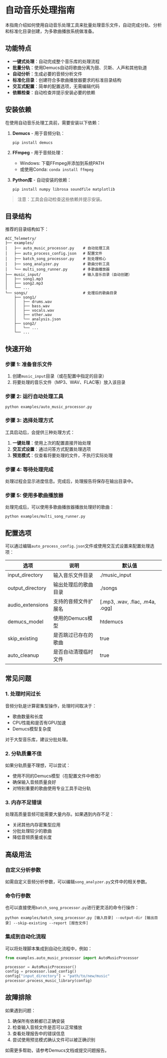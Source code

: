 # 自动音乐处理指南

本指南介绍如何使用自动音乐处理工具来批量处理音乐文件，自动完成分轨、分析和标准化目录创建，为多歌曲播放系统做准备。

## 功能特点

- **一键式处理**：自动完成整个音乐库的处理流程
- **批量分轨**：使用Demucs自动将歌曲分离为鼓、贝斯、人声和其他轨道
- **自动分析**：生成必要的音频分析文件
- **标准化目录**：创建符合多歌曲播放器要求的标准目录结构
- **交互式配置**：简单的配置选项，无需编辑代码
- **依赖检查**：自动检查并提示安装必要的依赖

## 安装依赖

在使用自动音乐处理工具前，需要安装以下依赖：

1. **Demucs** - 用于音频分轨：
   ```
   pip install demucs
   ```

2. **FFmpeg** - 用于音频处理：
   - Windows: 下载FFmpeg并添加到系统PATH
   - 或使用Conda: `conda install ffmpeg`

3. **Python库** - 自动安装的依赖：
   ```
   pip install numpy librosa soundfile matplotlib
   ```

> 注意：工具会自动检查这些依赖并提示安装。

## 目录结构

推荐的目录结构如下：

```
ACC_Telemetry/
├── examples/
│   ├── auto_music_processor.py    # 自动处理工具
│   ├── auto_process_config.json   # 配置文件
│   ├── batch_song_processor.py    # 批处理核心
│   ├── song_analyzer.py           # 歌曲分析工具
│   └── multi_song_runner.py       # 多歌曲播放器
├── music_input/                   # 输入音乐目录（自动创建）
│   ├── song1.mp3
│   ├── song2.mp3
│   └── ...
└── songs/                         # 处理后的歌曲目录
    ├── song1/
    │   ├── drums.wav
    │   ├── bass.wav
    │   ├── vocals.wav
    │   ├── other.wav
    │   └── analysis.json
    ├── song2/
    │   └── ...
    └── ...
```

## 快速开始

### 步骤 1: 准备音乐文件

1. 创建`music_input`目录（或在配置中指定的目录）
2. 将要处理的音乐文件（MP3、WAV、FLAC等）放入该目录

### 步骤 2: 运行自动处理工具

```
python examples/auto_music_processor.py
```

### 步骤 3: 选择处理方式

工具启动后，会提供三种处理方式：

1. **一键处理**：使用上次的配置直接开始处理
2. **交互式设置**：通过问答方式配置处理选项
3. **预览模式**：仅查看将要处理的文件，不执行实际处理

### 步骤 4: 等待处理完成

处理过程会显示进度信息。完成后，处理报告将保存在输出目录中。

### 步骤 5: 使用多歌曲播放器

处理完成后，可以使用多歌曲播放器播放处理好的歌曲：

```
python examples/multi_song_runner.py
```

## 配置选项

可以通过编辑`auto_process_config.json`文件或使用交互式设置来配置处理选项：

| 选项 | 说明 | 默认值 |
|------|------|--------|
| input_directory | 输入音乐文件目录 | ./music_input |
| output_directory | 输出处理后的歌曲目录 | ./songs |
| audio_extensions | 支持的音频文件扩展名 | [.mp3, .wav, .flac, .m4a, .ogg] |
| demucs_model | 使用的Demucs模型 | htdemucs |
| skip_existing | 是否跳过已存在的歌曲 | true |
| auto_cleanup | 是否自动清理临时文件 | true |

## 常见问题

### 1. 处理时间过长

音频分轨是计算密集型操作，处理时间取决于：
- 歌曲数量和长度
- CPU性能和是否有GPU加速
- Demucs模型复杂度

对于大型音乐库，建议分批处理。

### 2. 分轨质量不佳

如果分轨质量不理想，可以尝试：
- 使用不同的Demucs模型（在配置文件中修改）
- 确保输入音频质量良好
- 对特别重要的歌曲使用专业工具手动分轨

### 3. 内存不足错误

处理高质量音频可能需要大量内存。如果遇到内存不足：
- 关闭其他内存密集型应用
- 分批处理较少的歌曲
- 降低音频质量或长度

## 高级用法

### 自定义分析参数

如需自定义音频分析参数，可以编辑`song_analyzer.py`文件中的相关参数。

### 命令行参数

也可以直接使用`batch_song_processor.py`进行更灵活的命令行操作：

```
python examples/batch_song_processor.py [输入目录] --output-dir [输出目录] --skip-existing --report [报告文件]
```

### 集成到自动化流程

可以将处理脚本集成到自动化流程中，例如：

```python
from examples.auto_music_processor import AutoMusicProcessor

processor = AutoMusicProcessor()
config = processor.load_config()
config["input_directory"] = "path/to/new/music"
processor.process_music_library(config)
```

## 故障排除

如果遇到问题：

1. 确保所有依赖都已正确安装
2. 检查输入音频文件是否可以正常播放
3. 查看处理报告中的错误信息
4. 尝试使用预览模式确认文件可以被正确识别

如需更多帮助，请参考Demucs文档或提交问题报告。